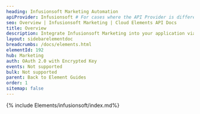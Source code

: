 ```yaml
---
heading: Infusionsoft Marketing Automation
apiProvider: Infusionsoft # For cases where the API Provider is different than the element name. e;g;, ServiceNow vs. ServiceNow Oauth
seo: Overview | Infusionsoft Marketing | Cloud Elements API Docs
title: Overview
description: Integrate Infusionsoft Marketing into your application via the Cloud Elements APIs.
layout: sidebarelementdoc
breadcrumbs: /docs/elements.html
elementId: 192
hub: Marketing
auth: OAuth 2.0 with Encrypted Key
events: Not supported
bulk: Not supported
parent: Back to Element Guides
order: 1
sitemap: false
---
```


{% include Elements/infusionsoft/index.md%}
